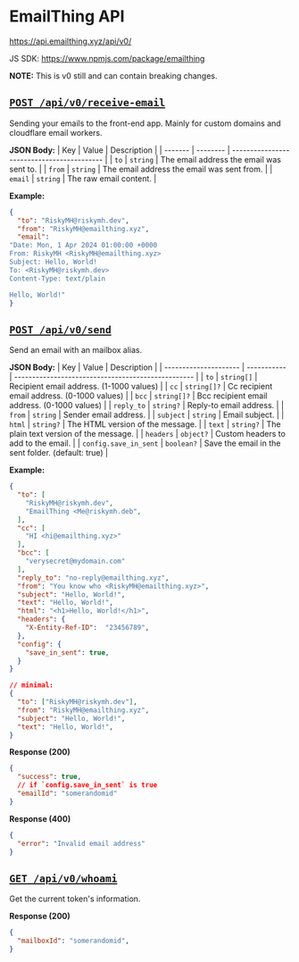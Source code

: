 # EmailThing API

https://api.emailthing.xyz/api/v0/

JS SDK: https://www.npmjs.com/package/emailthing

**NOTE:** This is v0 still and can contain breaking changes.

## [`POST /api/v0/receive-email`](./receive-email/route.ts)

Sending your emails to the front-end app. Mainly for custom domains and cloudflare email workers.

**JSON Body:**
| Key     | Value    | Description                                |
| ------- | -------- | ------------------------------------------ |
| `to`    | `string` | The email address the email was sent to.   |
| `from`  | `string` | The email address the email was sent from. |
| `email` | `string` | The raw email content.                     |

**Example:**
```json
{
  "to": "RiskyMH@riskymh.dev",
  "from": "RiskyMH@emailthing.xyz",
  "email": 
"Date: Mon, 1 Apr 2024 01:00:00 +0000
From: RiskyMH <RiskyMH@emailthing.xyz>
Subject: Hello, World!
To: <RiskyMH@riskymh.dev>
Content-Type: text/plain

Hello, World!"
}
```

## [`POST /api/v0/send`](./send/route.ts)

Send an email with an mailbox alias. 

**JSON Body:**
| Key                   | Value       | Description                                        |
| --------------------- | ----------- | -------------------------------------------------- |
| `to`                  | `string[]`  | Recipient email address. (1-1000 values)           |
| `cc`                  | `string[]?` | Cc recipient email address. (0-1000 values)        |
| `bcc`                 | `string[]?` | Bcc recipient email address. (0-1000 values)        |
| `reply_to`            | `string?`   | Reply-to email address.                            |
| `from`                | `string`    | Sender email address.                              |
| `subject`             | `string`    | Email subject.                                     |
| `html`                | `string?`   | The HTML version of the message.                   |
| `text`                | `string?`   | The plain text version of the message.             |
| `headers`             | `object?`   | Custom headers to add to the email.                |
| `config.save_in_sent` | `boolean?`  | Save the email in the sent folder. (default: true) |

**Example:**
```json
{
  "to": [
    "RiskyMH@riskymh.dev",
    "EmailThing <Me@riskymh.deb",
  ],
  "cc": [
    "HI <hi@emailthing.xyz>"
  ],
  "bcc": [
    "verysecret@mydomain.com"
  ],
  "reply_to": "no-reply@emailthing.xyz",
  "from": "You know who <RiskyMH@emailthing.xyz>",
  "subject": "Hello, World!",
  "text": "Hello, World!",
  "html": "<h1>Hello, World!</h1>",
  "headers": {
    "X-Entity-Ref-ID":  "23456789",
  },
  "config": {
    "save_in_sent": true,
  }
}

// minimal:
{
  "to": ["RiskyMH@riskymh.dev"],
  "from": "RiskyMH@emailthing.xyz",
  "subject": "Hello, World!",
  "text": "Hello, World!",
}
```

**Response (200)**
```json
{
  "success": true,
  // if `config.save_in_sent` is true
  "emailId": "somerandomid"
}
```

**Response (400)**
```json
{
  "error": "Invalid email address"
}
```

## [`GET /api/v0/whoami`](./whoami/route.ts)

Get the current token's information.

**Response (200)**
```json
{
  "mailboxId": "somerandomid",
}
